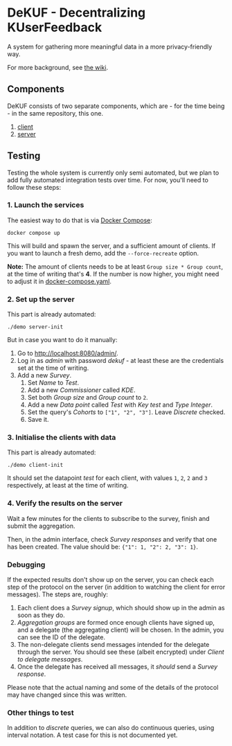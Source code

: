 # DeKUF - Decentralizing KUserFeedback

A system for gathering more meaningful data in a more privacy-friendly way.

For more background, see [the wiki][1].

## Components

DeKUF consists of two separate components, which are - for the time being - in
the same repository, this one.

1. [client](client)
2. [server](server)

## Testing

Testing the whole system is currently only semi automated, but we plan to add
fully automated integration tests over time. For now, you'll need to follow
these steps:

### 1. Launch the services

The easiest way to do that is via [Docker
Compose](https://docs.docker.com/compose/):

    docker compose up

This will build and spawn the server, and a sufficient amount of clients. If you
want to launch a fresh demo, add the `--force-recreate` option.

**Note:** The amount of clients needs to be at least `Group size * Group count`,
at the time of writing that's **4**. If the number is now higher, you might need
to adjust it in [docker-compose.yaml](docker-compose.yaml).

### 2. Set up the server

This part is already automated:

    ./demo server-init

But in case you want to do it manually:

1. Go to [http://localhost:8080/admin/](http://localhost:8080/admin/).
2. Log in as _admin_ with password _dekuf_ - at least these are the credentials
   set at the time of writing.
3. Add a new _Survey_.
    1. Set _Name_ to _Test_.
    2. Add a new _Commissioner_ called _KDE_.
    3. Set both _Group size_ and _Group count_ to `2`.
    4. Add a new _Data point_ called _Test_ with _Key_ _test_ and _Type_
       _Integer_.
    5. Set the query's _Cohorts_ to `["1", "2", "3"]`. Leave _Discrete_ checked.
    6. Save it.

### 3. Initialise the clients with data

This part is already automated:

    ./demo client-init

It should set the datapoint _test_ for each client, with values `1`, `2`, `2`
and `3` respectively, at least at the time of writing.

### 4. Verify the results on the server

Wait a few minutes for the clients to subscribe to the survey, finish and submit
the aggregation.

Then, in the admin interface, check _Survey responses_ and verify that one has
been created. The value should be: `{"1": 1, "2": 2, "3": 1}`.

### Debugging

If the expected results don't show up on the server, you can check each step of
the protocol on the server (in addition to watching the client for error
messages). The steps are, roughly:

1. Each client does a _Survey signup_, which should show up in the admin as soon
   as they do.
2. _Aggregation groups_ are formed once enough clients have signed up, and a
   delegate (the aggregating client) will be chosen. In the admin, you can see
   the ID of the delegate.
3. The non-delegate clients send messages intended for the delegate through the
   server. You should see these (albeit encrypted) under _Client to delegate
   messages_.
4. Once the delegate has received all messages, it _should_ send a _Survey
   response_.

Please note that the actual naming and some of the details of the protocol may
have changed since this was written.

### Other things to test

In addition to _discrete_ queries, we can also do continuous queries, using
interval notation. A test case for this is not documented yet.

[1]: https://gitlab.com/privact/dekuf/-/wikis/home
